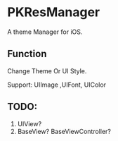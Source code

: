 PKResManager
===
A theme Manager for iOS. 

Function
---
Change Theme Or UI Style.

Support: UIImage ,UIFont, UIColor

TODO:
---
1. UIView?
2. BaseView? BaseViewController?

